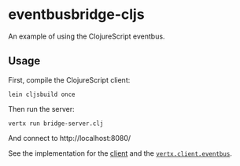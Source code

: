 # eventbusbridge-cljs

An example of using the ClojureScript eventbus.

## Usage

First, compile the ClojureScript client:
  
    lein cljsbuild once
    
Then run the server:

    vertx run bridge-server.clj
   
And connect to http://localhost:8080/

See the implementation for the
[client](src/eventbusbridge_cljs/client.cljs) and the
[`vertx.client.eventbus`](https://github.com/vert-x/mod-lang-clojure/blob/master/api/src/main/clojure/vertx/client/eventbus.cljs).
